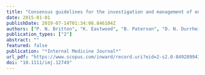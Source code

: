 ```yaml
---
title: "Consensus guidelines for the investigation and management of encephalitis in adults and children in Australia and New Zealand"
date: 2015-01-01
publishDate: 2019-07-14T01:34:06.846104Z
authors: ["P. N. Britton", "K. Eastwood", "B. Paterson", "D. N. Durrheim", "R. C. Dale", "A. C. Cheng", "C. Kenedi", "B. J. Brew", "J. Burrow", "Y. Nagree", "P. Leman", "D. W. Smith", "K. Read", "R. Booy", "C. A. Jones"]
publication_types: ["2"]
abstract: ""
featured: false
publication: "*Internal Medicine Journal*"
url_pdf: "https://www.scopus.com/inward/record.uri?eid=2-s2.0-84928994115&doi=10.1111%2fimj.12749&partnerID=40&md5=b6ea8e45f7d1fb2d1f7fe66cbb6c4f7f http://onlinelibrary.wiley.com/store/10.1111/imj.12749/asset/imj12749.pdf?v=1&t=iwh801m4&s=5c4ead122b1eae53b355ad4aabbca05dd50b6237"
doi: "10.1111/imj.12749"
---
```


